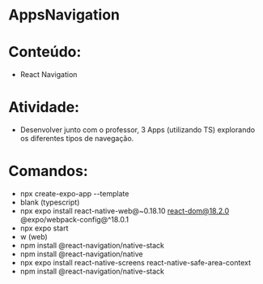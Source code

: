 
# AppsNavigation

# Conteúdo:
- React Navigation

# Atividade:
- Desenvolver junto com o professor, 3 Apps (utilizando TS) explorando os diferentes tipos de navegação. 

# Comandos:
- npx create-expo-app --template
- blank (typescript)
- npx expo install react-native-web@~0.18.10 react-dom@18.2.0 @expo/webpack-config@^18.0.1
- npx expo start
- w (web)
- npm install @react-navigation/native-stack
- npm install @react-navigation/native
- npx expo install react-native-screens react-native-safe-area-context
- npm install @react-navigation/native-stack
